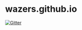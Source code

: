 # wazers.github.io

[![Gitter](https://badges.gitter.im/wazers/wazers.github.io.svg)](https://gitter.im/wazers/wazers.github.io?utm_source=badge&utm_medium=badge&utm_campaign=pr-badge&utm_content=badge)